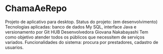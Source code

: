 # ChamaAeRepo
Projeto de aplicativo para desktop.
Status do projeto: (em desenvolvimento) 
Tecnologias aplicadas: banco de dados My SQL, interface Java e versionamento por Git HUB
Desenvolvedora Giovana Nakabayashi
Tem como objetivo atender todos os públicos que necessitem de serviços variados.
Funcionalidades do sistema: procura por prestadores, cadastro de usuarios. 
